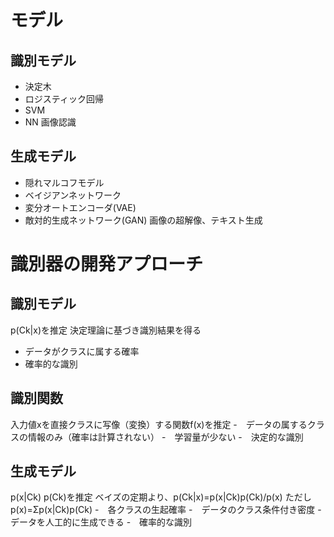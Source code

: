 # モデル

## 識別モデル
- 決定木
- ロジスティック回帰
- SVM
- NN
画像認識

## 生成モデル
- 隠れマルコフモデル
- ベイジアンネットワーク
- 変分オートエンコーダ(VAE)
- 敵対的生成ネットワーク(GAN)
画像の超解像、テキスト生成

# 識別器の開発アプローチ

## 識別モデル
p(Ck|x)を推定
決定理論に基づき識別結果を得る
- データがクラスに属する確率
- 確率的な識別

## 識別関数
入力値xを直接クラスに写像（変換）する関数f(x)を推定
-　データの属するクラスの情報のみ（確率は計算されない）
-　学習量が少ない
-　決定的な識別

## 生成モデル
p(x|Ck) p(Ck)を推定
ベイズの定期より、p(Ck|x)=p(x|Ck)p(Ck)/p(x)
ただしp(x)=Σp(x|Ck)p(Ck)
-　各クラスの生起確率
-　データのクラス条件付き密度
-　データを人工的に生成できる
-　確率的な識別

